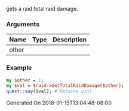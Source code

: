 gets a raid total raid damage.
### Arguments
**Name**|**Type**|**Description**
:---|:---|:---
other||

### Example

```perl
my $other = 1;
my $val = $raid->GetTotalRaidDamage($other);
quest::say($val); # Returns uint
```


Generated On 2018-01-15T13:04:48-08:00